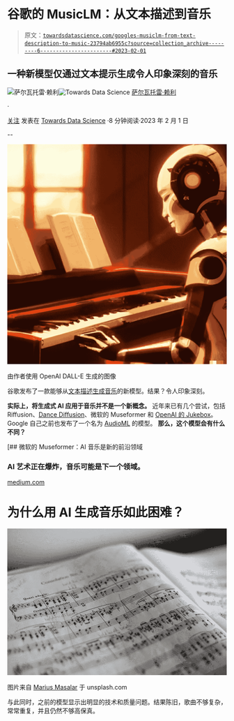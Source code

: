 # 谷歌的 MusicLM：从文本描述到音乐

> 原文：[`towardsdatascience.com/googles-musiclm-from-text-description-to-music-23794ab6955c?source=collection_archive---------6-----------------------#2023-02-01`](https://towardsdatascience.com/googles-musiclm-from-text-description-to-music-23794ab6955c?source=collection_archive---------6-----------------------#2023-02-01)

## 一种新模型仅通过文本提示生成令人印象深刻的音乐

[](https://salvatore-raieli.medium.com/?source=post_page-----23794ab6955c--------------------------------)![萨尔瓦托雷·赖利](https://salvatore-raieli.medium.com/?source=post_page-----23794ab6955c--------------------------------)[](https://towardsdatascience.com/?source=post_page-----23794ab6955c--------------------------------)![Towards Data Science](https://towardsdatascience.com/?source=post_page-----23794ab6955c--------------------------------) [萨尔瓦托雷·赖利](https://salvatore-raieli.medium.com/?source=post_page-----23794ab6955c--------------------------------)

·

[关注](https://medium.com/m/signin?actionUrl=https%3A%2F%2Fmedium.com%2F_%2Fsubscribe%2Fuser%2Ff1a08d9452cd&operation=register&redirect=https%3A%2F%2Ftowardsdatascience.com%2Fgoogles-musiclm-from-text-description-to-music-23794ab6955c&user=Salvatore+Raieli&userId=f1a08d9452cd&source=post_page-f1a08d9452cd----23794ab6955c---------------------post_header-----------) 发表在 [Towards Data Science](https://towardsdatascience.com/?source=post_page-----23794ab6955c--------------------------------) ·8 分钟阅读·2023 年 2 月 1 日[](https://medium.com/m/signin?actionUrl=https%3A%2F%2Fmedium.com%2F_%2Fvote%2Ftowards-data-science%2F23794ab6955c&operation=register&redirect=https%3A%2F%2Ftowardsdatascience.com%2Fgoogles-musiclm-from-text-description-to-music-23794ab6955c&user=Salvatore+Raieli&userId=f1a08d9452cd&source=-----23794ab6955c---------------------clap_footer-----------)

--

[](https://medium.com/m/signin?actionUrl=https%3A%2F%2Fmedium.com%2F_%2Fbookmark%2Fp%2F23794ab6955c&operation=register&redirect=https%3A%2F%2Ftowardsdatascience.com%2Fgoogles-musiclm-from-text-description-to-music-23794ab6955c&source=-----23794ab6955c---------------------bookmark_footer-----------)![](img/effa592eb7e806938eac69eab439c2d5.png)

由作者使用 OpenAI DALL-E 生成的图像

谷歌发布了一款能够从[文本描述生成音乐](https://arxiv.org/pdf/2301.11325.pdf)的新模型。结果？令人印象深刻。

**实际上，将生成式 AI 应用于音乐并不是一个新概念。** 近年来已有几个尝试，包括 Riffusion、[Dance Diffusion](https://techcrunch.com/2022/10/07/ai-music-generator-dance-diffusion/)、微软的 Museformer 和 [OpenAI 的 Jukebox](https://openai.com/blog/jukebox/)。 Google 自己之前也发布了一个名为 [AudioML](https://ai.googleblog.com/2022/10/audiolm-language-modeling-approach-to.html) 的模型。 **那么，这个模型会有什么不同？**

[](https://medium.com/mlearning-ai/microsofts-museformer-ai-music-is-the-new-frontier-8dc5cb24459c?source=post_page-----23794ab6955c--------------------------------) [## 微软的 Museformer：AI 音乐是新的前沿领域

### AI 艺术正在爆炸，音乐可能是下一个领域。

[medium.com](https://medium.com/mlearning-ai/microsofts-museformer-ai-music-is-the-new-frontier-8dc5cb24459c?source=post_page-----23794ab6955c--------------------------------)

# 为什么用 AI 生成音乐如此困难？

![](img/bdab379e9038b789e6a153a8df2fdc7a.png)

图片来自 [Marius Masalar](https://unsplash.com/it/@marius) 于 unsplash.com

与此同时，之前的模型显示出明显的技术和质量问题。结果陈旧，歌曲不够复杂，常常重复，并且仍然不够高保真。
